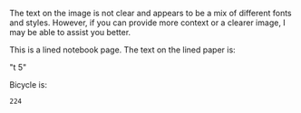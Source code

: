 The text on the image is not clear and appears to be a mix of different fonts and styles. However, if you can provide more context or a clearer image, I may be able to assist you better.

This is a lined notebook page.
The text on the lined paper is:

"t 5"

Bicycle
is:

```plaintext
224